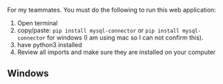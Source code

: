 For my teammates.
You must do the following to run this web application:

1. Open terminal
2. copy/paste: ``pip install mysql-connector`` or ``pip install mysql-connector`` for windows (I am using mac so I can not confirm this).
3. have python3 installed
4. Review all imports and make sure they are installed on your computer

## Windows
